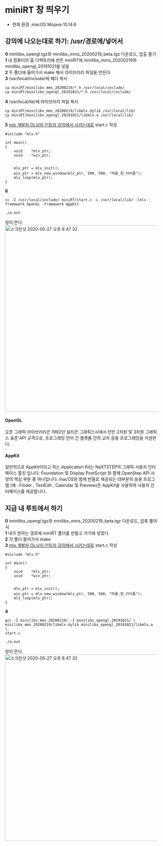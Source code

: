 # miniRT 창 띄우기

* 현재 환경: macOS Mojave 10.14.6


## 강의에 나오는대로 하기: /usr/경로에/넣어서

**0**  minilibx_opengl.tgz와  minilibx_mms_20200219_beta.tgz 다운로드, 압출 풀기<br>
**1**  내 컴퓨터의 홈 디렉토리에 만든 miniRT에 minilibx_mms_20200219와 minilibx_opengl_20191021를 넣음<br>
**2**  두 폴더에 들어가서 make 해서 라이브러리 파일을 만든다<br>
**3**  /usr/local/include/에 헤더 복사

~~~
cp miniRT/minilibx_mms_20200219/*.h /usr/local/include/ 
cp miniRT/minilibx_opengl_20191021/*.h /usr/local/include/ 
~~~

**4**  /usr/local/lib/에 라이브러리 파일 복사

~~~
cp miniRT/minilibx_mms_20200219/libmlx.dylib /usr/local/lib/
cp miniRT/minilibx_opengl_20191021/libmlx.a /usr/local/lib/ 
~~~

**5**  [mlx 개발자 OL님이 인트라 강의에서 시키는대로](https://elearning.intra.42.fr/notions/minilibx/subnotions/mlx-introduction/videos/introduction-to-minilibx) start.c 작성

~~~
#include "mlx.h"

int	main()
{
	void	*mlx_ptr;
	void	*win_ptr;


	mlx_ptr = mlx_init();
	win_ptr = mlx_new_window(mlx_ptr, 500, 500, "띄울_창_타이틀");
	mlx_loop(mlx_ptr);
}
~~~

**6**

~~~
cc -I /usr/local/include/ miniRT/start.c -L /usr/local/lib/ -lmlx -framework OpenGL -framework AppKit

./a.out
~~~

창이 뜬다.<br>
<img width="612" alt="스크린샷 2020-05-27 오후 8 47 32" src="https://user-images.githubusercontent.com/53321189/83015376-5498f580-a05b-11ea-9cfa-86d9b3c732bb.png">

#### OpenGL
오픈 그래픽 라이브러리은 1992년 실리콘 그래픽스사에서 만든 2차원 및 3차원 그래픽스 표준 API 규격으로, 프로그래밍 언어 간 플랫폼 간의 교차 응용 프로그래밍을 지원한다.

#### AppKit
일반적으로 AppKit이라고 하는 Application Kit는 NeXTSTEP의 그래픽 사용자 인터페이스 툴킷 입니다. Foundation 및 Display PostScript 와 함께 OpenStep API 사양의 핵심 부분 중 하나입니다. macOS와 함께 번들로 제공되는 대부분의 응용 프로그램 (예 : Finder , TextEdit , Calendar 및 Preview)은 AppKit을 사용하여 사용자 인터페이스를 제공합니다.






## 지금 내 루트에서 하기

**0**  iminilibx_opengl.tgz와  minilibx_mms_20200219_beta.tgz 다운로드, 압축 풀어서<br>
**1**  내가 원하는 경로에 miniRT 폴더를 만들고 거기에 넣었다.<br>
**2**  각 폴더 들어가서 make<br>
**3**  [mlx 개발자 OL님이 인트라 강의에서 시키는대로](https://elearning.intra.42.fr/notions/minilibx/subnotions/mlx-introduction/videos/introduction-to-minilibx) start.c 작성

~~~
#include "mlx.h"

int	main()
{
	void	*mlx_ptr;
	void	*win_ptr;


	mlx_ptr = mlx_init();
	win_ptr = mlx_new_window(mlx_ptr, 500, 500, "띄울_창_타이틀");
	mlx_loop(mlx_ptr);
}
~~~

**4**

~~~
gcc -I minilibx_mms_20200219/ -I minilibx_opengl_20191021/ \
minilibx_mms_20200219/libmlx.dylib minilibx_opengl_20191021/libmlx.a \.
start.c

./a.out
~~~

창이 뜬다.<br>
<img width="612" alt="스크린샷 2020-05-27 오후 8 47 32" src="https://user-images.githubusercontent.com/53321189/83015376-5498f580-a05b-11ea-9cfa-86d9b3c732bb.png">

